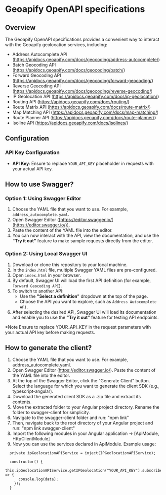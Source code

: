 # Geoapify OpenAPI specifications

## Overview
The Geoapify OpenAPI specifications provides a convenient way to interact with the Geoapify geolocation services, including:

- Address Autocomplete API (https://apidocs.geoapify.com/docs/geocoding/address-autocomplete/)
- Batch Geocoding API (https://apidocs.geoapify.com/docs/geocoding/batch/)
- Forward Geocoding API (https://apidocs.geoapify.com/docs/geocoding/forward-geocoding/)
- Reverse Geocoding API (https://apidocs.geoapify.com/docs/geocoding/reverse-geocoding/)
- IP Geolocation API (https://apidocs.geoapify.com/docs/ip-geolocation/)
- Routing API (https://apidocs.geoapify.com/docs/routing/)
- Route Matrix API (https://apidocs.geoapify.com/docs/route-matrix/)
- Map Matching API (https://apidocs.geoapify.com/docs/map-matching/)
- Route Planner API (https://apidocs.geoapify.com/docs/route-planner/)
- Isoline API (https://apidocs.geoapify.com/docs/isolines/)

## Configuration

### API Key Configuration
- **API Key**: Ensure to replace `YOUR_API_KEY` placeholder in requests with your actual API key.

## How to use Swagger?

### Option 1: Using Swagger Editor
1) Choose the YAML file that you want to use. For example, `address_autocomplete.yaml`.
2) Open Swagger Editor ([https://editor.swagger.io/](https://editor.swagger.io/)).
3) Paste the content of the YAML file into the editor.
4) You can now interact with the API, view the documentation, and use the **"Try it out"** feature to make sample requests directly from the editor.

### Option 2: Using Local Swagger UI

1) Download or clone this repository to your local machine.
2) In the `index.html` file, multiple Swagger YAML files are pre-configured.
3) Open `index.html` in your browser.
4) By default, Swagger UI will load the first API definition (for example, `Forward Geocoding API`).
5) To switch to another API:
    - Use the **"Select a definition"** dropdown at the top of the page.
    - Choose the API you want to explore, such as `Address Autocomplete API`.
6) After selecting the desired API, Swagger UI will load its documentation and enable you to use the **"Try it out"** feature for testing API endpoints.

*Note
Ensure to replace YOUR_API_KEY in the request parameters with your actual API key before making requests.

## How to generate the client?
1) Choose the YAML file that you want to use. For example, address_autocomplete.yaml.
3) Open Swagger Editor (https://editor.swagger.io/). Paste the content of the YAML file into the editor.
3) At the top of the Swagger Editor, click the "Generate Client" button. Select the language for which you want to generate the client SDK (e.g., typescript-angular).
4) Download the generated client SDK as a .zip file and extract its contents.
6) Move the extracted folder to your Angular project directory. Rename the folder to swagger-client for simplicity.
5) Navigate to the swagger-client folder and run: "npm link"
6) Then, navigate back to the root directory of your Angular project and run: "npm link swagger-client"
7) Import the following modules in your Angular application -> [ApiModule, HttpClientModule]
8) Now you can use the services declared in ApiModule. Example usage:
```
  private ipGeolocationAPIService = inject(IPGeolocationAPIService);

  constructor() {
    this.ipGeolocationAPIService.getIPGeolocation("YOUR_API_KEY").subscribe((data) => {
      console.log(data);
    });
  }
```